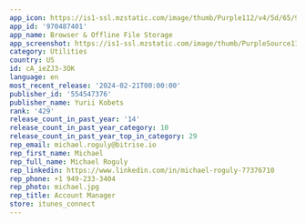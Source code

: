 ```yaml
---
app_icon: https://is1-ssl.mzstatic.com/image/thumb/Purple112/v4/5d/65/9a/5d659a55-6b47-3d92-7efe-c681b26a998e/browserAppIcon-0-0-1x_U007emarketing-0-7-0-85-220.png/1024x1024bb.png
app_id: '970487401'
app_name: Browser & Offline File Storage
app_screenshot: https://is1-ssl.mzstatic.com/image/thumb/PurpleSource116/v4/d3/07/45/d3074528-ca46-b052-6f2c-bdb8379b2e3a/a391b569-2445-4656-95eb-17ebcc093a70_6.5_inch-5.png/1284x2778bb.png
category: Utilities
country: US
id: cA_ieZJ3-3OK
language: en
most_recent_release: '2024-02-21T00:00:00'
publisher_id: '554547376'
publisher_name: Yurii Kobets
rank: '429'
release_count_in_past_year: '14'
release_count_in_past_year_category: 10
release_count_in_past_year_top_in_category: 29
rep_email: michael.roguly@bitrise.io
rep_first_name: Michael
rep_full_name: Michael Roguly
rep_linkedin: https://www.linkedin.com/in/michael-roguly-77376710
rep_phone: +1 949-233-3404
rep_photo: michael.jpg
rep_title: Account Manager
store: itunes_connect
---
```

